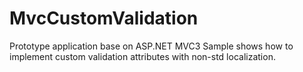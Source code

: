 MvcCustomValidation
===================

Prototype application base on ASP.NET MVC3 Sample shows how to implement custom validation attributes with non-std localization.